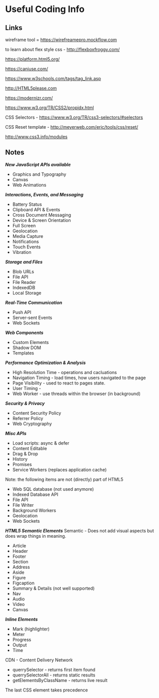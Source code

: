 # Useful Coding Info

## Links

wireframe tool = https://wirefreamepro.mockflow.com

to learn about flex style css - http://flexboxfroggy.com/

https://platform.html5.org/

https://caniuse.com/

https://www.w3schools.com/tags/tag_link.asp

http://HTML5please.com

https://modernizr.com/

https://www.w3.org/TR/CSS2/propidx.html

CSS Selectors - https://www.w3.org/TR/css3-selectors/#selectors 

CSS Reset template - http://meyerweb.com/eric/tools/css/reset/

http://www.css3.info/modules 

## Notes
 
***New JavaScript APIs available*** 
* Graphics and Typography 
* Canvas 
* Web Animations 
 
***Interactions, Events, and Messaging*** 
* Battery Status 
* Clipboard API & Events 
* Cross Document Messaging 
* Device & Screen Orientation 
* Full Screen 
* Geolocation 
* Media Capture 
* Notifications 
* Touch Events 
* Vibration 
 
***Storage and Files*** 
* Blob URLs 
* File API 
* File Reader 
* IndexedDB 
* Local Storage 
 
***Real-Time Communication*** 
* Push API 
* Server-sent Events 
* Web Sockets 
 
***Web Components*** 
* Custom Elements 
* Shadow DOM  
* Templates 
 
***Performance Optimization & Analysis*** 
* High Resolution Time - operations and cacluations 
* Navigation Timing - load times, how users navigated to the page 
* Page Visibility - used to react to pages state.  
* User Timing -  
* Web Worker - use threads within the browser (in background) 
 
***Security & Privacy*** 
* Content Security Policy 
* Referrer Policy 
* Web Cryptography 
 
***Misc APIs*** 
* Load scripts: async & defer 
* Content Editable 
* Drag & Drop 
* History 
* Promises 
* Service Workers (replaces application cache) 
 
Note: the following items are not (directly) part of HTML5 
* Web SQL database (not used anymore) 
* Indexed Database API 
* File API 
* File Writer 
* Background Workers 
* Geolocation 
* Web Sockets 
 
***HTML5 Semantic Elements*** 
Semantic - Does not add visual aspects but does wrap things in meaning. 
 
* Article 
* Header 
* Footer 
* Section 
* Address 
* Aside 
* Figure 
* Figcaption 
* Summary & Details (not well supported) 
* Nav 
* Audio 
* Video 
* Canvas 
 
***Inline Elements*** 
* Mark (highlighter) 
* Meter 
* Progress 
* Output 
* Time 
 
CDN - Content Delivery Network 
 
*  querrySelector - returns first item found 
*  querrySelectorAll - returns static results 
*  getElementsByClassName - returns live result 
 
The last CSS element takes precedence  
